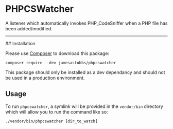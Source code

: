 # PHPCSWatcher

A listener which automatically invokes PHP_CodeSniffer when a PHP file has been added/modified.

-----

## Installation

Please use [Composer](https://getcomposer.org) to download this package:

```
composer require --dev jamesastubbs/phpcswatcher
```

This package should only be installed as a dev dependancy and should not be used in a production environment.

## Usage

To run `phpcswatcher`, a symlink will be provided in the `vendor/bin` directory which will allow you to run the command like so:

```
./vendor/bin/phpcswatcher [dir_to_watch]
```
